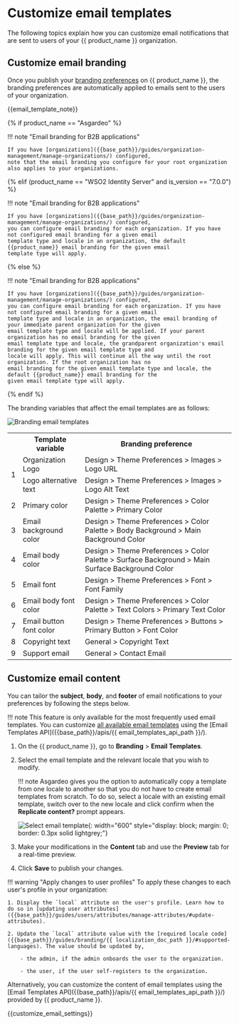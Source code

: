 # Customize email templates

The following topics explain how you can customize email notifications that are sent to users of your {{ product_name }} organization.

## Customize email branding

Once you publish your [branding preferences]({{base_path}}/guides/branding/configure-ui-branding/#general-preferences) on {{ product_name }}, the branding preferences are automatically applied to emails sent to the users of your organization.

{{email_template_note}}

{% if product_name == "Asgardeo" %}

!!! note "Email branding for B2B applications"

    If you have [organizations]({{base_path}}/guides/organization-management/manage-organizations/) configured,
    note that the email branding you configure for your root organization also applies to your organizations.

{% elif (product_name == "WSO2 Identity Server" and is_version == "7.0.0") %}

!!! note "Email branding for B2B applications"

    If you have [organizations]({{base_path}}/guides/organization-management/manage-organizations/) configured,
    you can configure email branding for each organization. If you have not configured email branding for a given email
    template type and locale in an organization, the default {{product_name}} email branding for the given email
    template type will apply.

{% else %}

!!! note "Email branding for B2B applications"

    If you have [organizations]({{base_path}}/guides/organization-management/manage-organizations/) configured,
    you can configure email branding for each organization. If you have not configured email branding for a given email
    template type and locale in an organization, the email branding of your immediate parent organization for the given
    email template type and locale will be applied. If your parent organization has no email branding for the given
    email template type and locale, the grandparent organization's email branding for the given email template type and 
    locale will apply. This will continue all the way until the root organization. If the root organization has no 
    email branding for the given email template type and locale, the default {{product_name}} email branding for the
    given email template type will apply.

{% endif %}

The branding variables that affect the email templates are as follows:

![Branding email templates]({{base_path}}/assets/img/guides/branding/email-branding.png)

<table>
    <tr>
        <th></th>
        <th>Template variable</th>
        <th>Branding preference</th>
    </tr>
    <tr>
        <td rowspan="2">1</td>
        <td>Organization Logo</td>
        <td>Design > Theme Preferences > Images > Logo URL</td>
    </tr>
    <tr>
        <td>Logo alternative text</td>
        <td>Design > Theme Preferences > Images > Logo Alt Text</td>
    </tr>
    <tr>
        <td>2</td>
        <td>Primary color</td>
        <td>Design > Theme Preferences > Color Palette > Primary Color</td>
    </tr>
    <tr>
        <td>3</td>
        <td>Email background color</td>
        <td>Design > Theme Preferences > Color Palette > Body Background > Main Background Color</td>
    </tr>
    <tr>
        <td>4</td>
        <td>Email body color</td>
        <td>Design > Theme Preferences > Color Palette > Surface Background > Main Surface Background Color</td>
    </tr>
    <tr>
        <td>5</td>
        <td>Email font</code></td>
        <td>Design > Theme Preferences > Font > Font Family</td>
    </tr>
    <tr>
        <td>6</td>
        <td>Email body font color</td>
        <td>Design > Theme Preferences > Color Palette > Text Colors > Primary Text Color</td>
    </tr>
    <tr>
        <td>7</td>
        <td>Email button font color</td>
        <td>Design > Theme Preferences > Buttons > Primary Button > Font Color</td>
    </tr>
    <tr>
        <td>8</td>
        <td>Copyright text</td>
        <td>General > Copyright Text</td>
    </tr>
    <tr>
        <td>9</td>
        <td>Support email</td>
        <td>General > Contact Email</td>
    </tr>
</table>


## Customize email content

You can tailor the **subject**, **body**, and **footer** of email notifications to your preferences by following the steps below.

!!! note
    This feature is only available for the most frequently used email templates. You can customize [all available email templates]({{base_path}}/references/email-templates/) using the [Email Templates API]({{base_path}}/apis/{{ email_templates_api_path }}/).

1. On the {{ product_name }}, go to **Branding** > **Email Templates**.
2. Select the email template and the relevant locale that you wish to modify.

    !!! note
        Asgardeo gives you the option to automatically copy a template from one locale to another so that you do not have to create email templates from scratch. To do so, select a locale with an existing email template, switch over to the new locale and click confirm when the **Replicate content?** prompt appears.

    ![Select email template]({{base_path}}/assets/img/guides/branding/select-email-template.png){: width="600" style="display: block; margin: 0; border: 0.3px solid lightgrey;"}

3. Make your modifications in the **Content** tab and use the **Preview** tab for a real-time preview.

4. Click **Save** to publish your changes.

!!! warning "Apply changes to user profiles"
    To apply these changes to each user's profile in your organization:

    1. Display the `local` attribute on the user's profile. Learn how to do so in [updating user attributes]({{base_path}}/guides/users/attributes/manage-attributes/#update-attributes).

    2. Update the `local` attribute value with the [required locale code]({{base_path}}/guides/branding/{{ localization_doc_path }}/#supported-languages). The value should be updated by,

        - the admin, if the admin onboards the user to the organization.

        - the user, if the user self-registers to the organization.

Alternatively, you can customize the content of email templates using the [Email Templates API]({{base_path}}/apis/{{ email_templates_api_path }}/) provided by {{ product_name }}.

{{customize_email_settings}}


